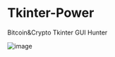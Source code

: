 # Tkinter-Power
Bitcoin&amp;Crypto  Tkinter  GUI Hunter


![image](https://user-images.githubusercontent.com/88630056/195188746-fea98052-cade-4fc3-809a-35f189773f0c.png)
